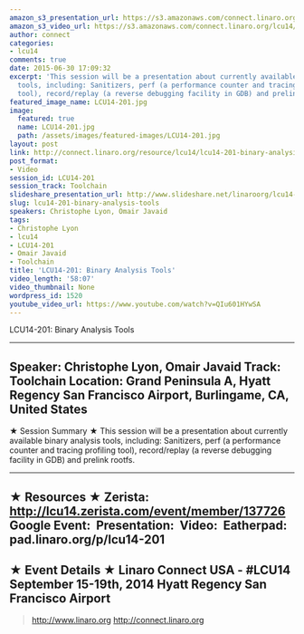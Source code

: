 ```yaml
---
amazon_s3_presentation_url: https://s3.amazonaws.com/connect.linaro.org/hkg15/Videos/09-16-Tuesday/LCU14-201.pdf
amazon_s3_video_url: https://s3.amazonaws.com/connect.linaro.org/lcu14/videos/09-16-Tuesday/LCU14-201-+Binary+Analysis+Tools.mp4
author: connect
categories:
- lcu14
comments: true
date: 2015-06-30 17:09:32
excerpt: 'This session will be a presentation about currently available binary analysis
  tools, including: Sanitizers, perf (a performance counter and tracing profiling
  tool), record/replay (a reverse debugging facility in GDB) and prelink rootfs.'
featured_image_name: LCU14-201.jpg
image:
  featured: true
  name: LCU14-201.jpg
  path: /assets/images/featured-images/LCU14-201.jpg
layout: post
link: http://connect.linaro.org/resource/lcu14/lcu14-201-binary-analysis-tools/
post_format:
- Video
session_id: LCU14-201
session_track: Toolchain
slideshare_presentation_url: http://www.slideshare.net/linaroorg/lcu14-201-binary-analysis-tools
slug: lcu14-201-binary-analysis-tools
speakers: Christophe Lyon, Omair Javaid
tags:
- Christophe Lyon
- lcu14
- LCU14-201
- Omair Javaid
- Toolchain
title: 'LCU14-201: Binary Analysis Tools'
video_length: '58:07'
video_thumbnail: None
wordpress_id: 1520
youtube_video_url: https://www.youtube.com/watch?v=QIu601HYwSA
---
```


LCU14-201: Binary Analysis Tools

---------------------------------------------------

Speaker: Christophe Lyon, Omair Javaid
Track: Toolchain
Location: Grand Peninsula A, Hyatt Regency San Francisco Airport, Burlingame, CA, United States
---------------------------------------------------

★ Session Summary ★
This session will be a presentation about currently available binary analysis tools, including: Sanitizers, perf (a performance counter and tracing profiling tool), record/replay (a reverse debugging facility in GDB) and prelink rootfs.

---------------------------------------------------

★ Resources ★
Zerista: http://lcu14.zerista.com/event/member/137726
Google Event: 
Presentation: 
Video: 
Eatherpad: pad.linaro.org/p/lcu14-201
---------------------------------------------------

★ Event Details ★
Linaro Connect USA - #LCU14
September 15-19th, 2014
Hyatt Regency San Francisco Airport
---------------------------------------------------

> http://www.linaro.org
> http://connect.linaro.org